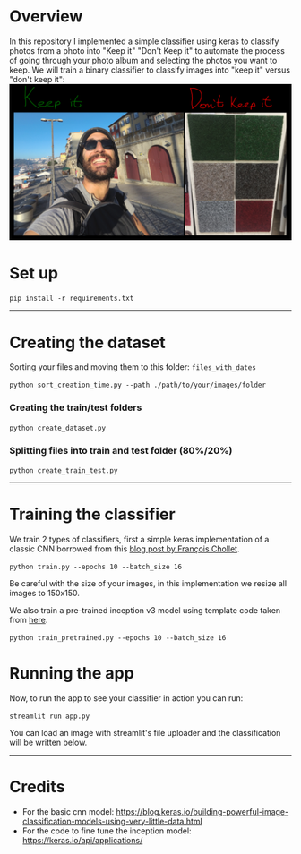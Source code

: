 # Overview
In this repository I implemented a simple classifier using keras to classify
photos from a photo into "Keep it" "Don't Keep it" to automate the process
of going through your photo album and selecting the photos you want to keep.
We will train a binary classifier to classify images into "keep it" versus
"don't keep it":
![](2021-12-26-15-41-31.png)

# Set up

```pip install -r requirements.txt```

---
# Creating the dataset
Sorting your files and moving them to this folder: `files_with_dates`

```python sort_creation_time.py --path ./path/to/your/images/folder```
### Creating the train/test folders
```python create_dataset.py```
### Splitting files into train and test folder (80%/20%)
```python create_train_test.py```

---
# Training the classifier
We train 2 types of classifiers, first a simple keras implementation of a 
classic CNN borrowed from this [blog post by François Chollet](https://blog.keras.io/building-powerful-image-classification-models-using-very-little-data.html).

```python train.py --epochs 10 --batch_size 16```

Be careful with the size of your images, in this implementation
we resize all images to 150x150.

We also train a pre-trained inception v3 model using template code taken from
[here](https://keras.io/api/applications/). 

```python train_pretrained.py --epochs 10 --batch_size 16```

# Running the app
Now, to run the app to see your classifier in action you can run:

```streamlit run app.py```

You can load an image with streamlit's file uploader and the classification will
be written below.

---

# Credits
- For the basic cnn model: https://blog.keras.io/building-powerful-image-classification-models-using-very-little-data.html
- For the code to fine tune the inception model: https://keras.io/api/applications/





